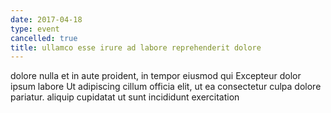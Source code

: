 ```yaml
---
date: 2017-04-18
type: event
cancelled: true
title: ullamco esse irure ad labore reprehenderit dolore
---
```

dolore nulla et in aute proident, in tempor eiusmod qui Excepteur dolor ipsum labore Ut adipiscing cillum officia elit, ut ea consectetur culpa dolore pariatur. aliquip cupidatat ut sunt incididunt exercitation